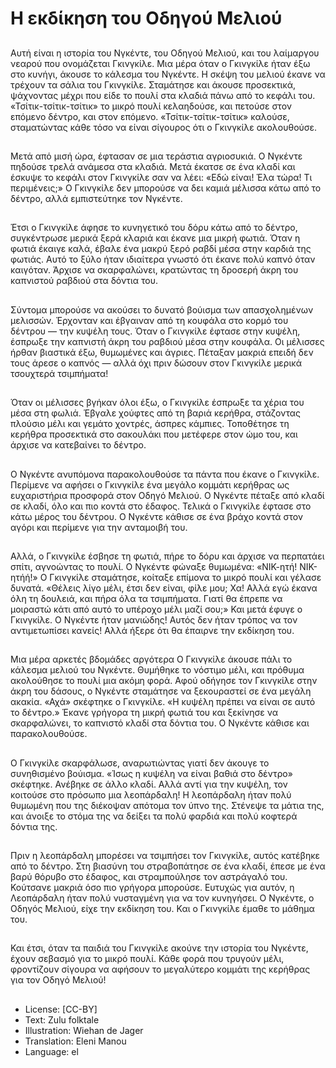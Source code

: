 # Η εκδίκηση του Οδηγού Μελιού

##
Αυτή είναι η ιστορία του Νγκέντε, του Οδηγού Μελιού, και του λαίμαργου νεαρού που ονομάζεται Γκινγκίλε. Μια μέρα όταν ο Γκινγκίλε ήταν έξω στο κυνήγι, άκουσε το κάλεσμα του Νγκέντε. Η σκέψη του μελιού έκανε να τρέχουν τα σάλια του Γκινγκίλε. Σταμάτησε και άκουσε προσεκτικά, ψάχνοντας μέχρι που είδε το πουλί στα κλαδιά πάνω από το κεφάλι του. «Τσίτικ-τσίτικ-τσίτικ» το μικρό πουλί κελαηδούσε, και πετούσε στον επόμενο δέντρο, και στον επόμενο. «Τσίτικ-τσίτικ-τσίτικ» καλούσε, σταματώντας κάθε τόσο να είναι σίγουρος ότι ο Γκινγκίλε ακολουθούσε.

##
Μετά από μισή ώρα, έφτασαν σε μια τεράστια αγριοσυκιά. Ο Νγκέντε πηδούσε τρελά ανάμεσα στα κλαδιά. Μετά έκατσε σε ένα κλαδί και έσκυψε το κεφάλι στον Γκινγκίλε σαν να λέει: «Εδώ είναι! Έλα τώρα! Τι περιμένεις;» Ο Γκινγκίλε δεν μπορούσε να δει καμιά μέλισσα κάτω από το δέντρο, αλλά εμπιστεύτηκε τον Νγκέντε.

##
Έτσι ο Γκινγκίλε άφησε το κυνηγετικό του δόρυ κάτω από το δέντρο, συγκέντρωσε μερικά ξερά κλαριά και έκανε μια μικρή φωτιά. Όταν η φωτιά έκαιγε καλά, έβαλε ένα μακρύ ξερό ραβδί μέσα στην καρδιά της φωτιάς. Αυτό το ξύλο ήταν ιδιαίτερα γνωστό ότι έκανε πολύ καπνό όταν καιγόταν. Άρχισε να σκαρφαλώνει, κρατώντας τη δροσερή άκρη του καπνιστού ραβδιού στα δόντια του.

##
Σύντομα μπορούσε να ακούσει το δυνατό βούισμα των απασχολημένων μελισσών. Έρχονταν και έβγαιναν από τη κουφάλα στο κορμό του δέντρου — την κυψέλη τους. Όταν ο Γκινγκίλε έφτασε στην κυψέλη, έσπρωξε την καπνιστή άκρη του ραβδιού μέσα στην κουφάλα. Οι μέλισσες ήρθαν βιαστικά έξω, θυμωμένες και άγριες. Πέταξαν μακριά επειδή δεν τους άρεσε ο καπνός — αλλά όχι πριν δώσουν στον Γκινγκίλε μερικά τσουχτερά τσιμπήματα!

##
Όταν οι μέλισσες βγήκαν όλοι έξω, ο Γκινγκίλε έσπρωξε τα χέρια του μέσα στη φωλιά. Έβγαλε χούφτες από τη βαριά κερήθρα, στάζοντας πλούσιο μέλι και γεμάτο χοντρές, άσπρες κάμπιες. Τοποθέτησε τη κερήθρα προσεκτικά στο σακουλάκι που μετέφερε στον ώμο του, και άρχισε να κατεβαίνει το δέντρο.

##
Ο Νγκέντε ανυπόμονα παρακολουθούσε τα πάντα που έκανε ο Γκινγκίλε. Περίμενε να αφήσει ο Γκινγκίλε ένα μεγάλο κομμάτι κερήθρας ως ευχαριστήρια προσφορά στον Οδηγό Μελιού. Ο Νγκέντε πέταξε από κλαδί σε κλαδί, όλο και πιο κοντά στο έδαφος. Τελικά ο Γκινγκίλε έφτασε στο κάτω μέρος του δέντρου. Ο Νγκέντε κάθισε σε ένα βράχο κοντά στον αγόρι και περίμενε για την ανταμοιβή του.

##
Αλλά, ο Γκινγκίλε έσβησε τη φωτιά, πήρε το δόρυ και άρχισε να περπατάει σπίτι, αγνοώντας το πουλί. Ο Νγκέντε φώναξε θυμωμένα: «ΝΙΚ-ητή! ΝΙΚ-ητήή!» Ο Γκινγκίλε σταμάτησε, κοίταξε επίμονα το μικρό πουλί και γέλασε δυνατά. «Θέλεις λίγο μέλι, έτσι δεν είναι, φίλε μου; Χα! Αλλά εγώ έκανα όλη τη δουλειά, και πήρα όλα τα τσιμπήματα. Γιατί θα έπρεπε να μοιραστώ κάτι από αυτό το υπέροχο μέλι μαζί σου;» Και μετά έφυγε ο Γκινγκίλε. Ο Νγκέντε ήταν μανιώδης! Αυτός δεν ήταν τρόπος να τον αντιμετωπίσει κανείς! Αλλά ήξερε ότι θα έπαιρνε την εκδίκηση του.

##
Μια μέρα αρκετές βδομάδες αργότερα Ο Γκινγκίλε άκουσε πάλι το κάλεσμα μελιού του Νγκέντε. Θυμήθηκε το νόστιμο μέλι, και πρόθυμα ακολούθησε το πουλί μια ακόμη φορά. Αφού οδήγησε τον Γκινγκίλε στην άκρη του δάσους, ο Νγκέντε σταμάτησε να ξεκουραστεί σε ένα μεγάλη ακακία. «Αχά» σκέφτηκε ο Γκινγκίλε. «Η κυψέλη πρέπει να είναι σε αυτό το δέντρο.» Έκανε γρήγορα τη μικρή φωτιά του και ξεκίνησε να σκαρφαλώνει, το καπνιστό κλαδί στα δόντια του. Ο Νγκέντε κάθισε και παρακολουθούσε.

##
Ο Γκινγκίλε σκαρφάλωσε, αναρωτιώντας γιατί δεν άκουγε το συνηθισμένο βούισμα. «Ίσως η κυψέλη να είναι βαθιά στο δέντρο» σκέφτηκε. Ανέβηκε σε άλλο κλαδί. Αλλά αντί για την κυψέλη, τον κοιτούσε στο πρόσωπο μια λεοπάρδαλη! Η λεοπάρδαλη ήταν πολύ θυμωμένη που της διέκοψαν απότομα τον ύπνο της. Στένεψε τα μάτια της, και άνοιξε το στόμα της να δείξει τα πολύ φαρδιά και πολύ κοφτερά δόντια της.

##
Πριν η λεοπάρδαλη μπορέσει να τσιμπήσει τον Γκινγκίλε, αυτός κατέβηκε από το δέντρο. Στη βιασύνη του στραβοπάτησε σε ένα κλαδί, έπεσε με ένα βαρύ θόρυβο στο έδαφος, και στραμπούλησε τον αστράγαλό του. Κούτσανε μακριά όσο πιο γρήγορα μπορούσε. Ευτυχώς για αυτόν, η Λεοπάρδαλη ήταν πολύ νυσταγμένη για να τον κυνηγήσει. Ο Νγκέντε, ο Οδηγός Μελιού, είχε την εκδίκηση του. Και ο Γκινγκίλε έμαθε το μάθημα του.

##
Και έτσι, όταν τα παιδιά του Γκινγκίλε ακούνε την ιστορία του Νγκέντε, έχουν σεβασμό για το μικρό πουλί. Κάθε φορά που τρυγούν μέλι, φροντίζουν σίγουρα να αφήσουν το μεγαλύτερο κομμάτι της κερήθρας για τον Οδηγό Μελιού!

##
* License: [CC-BY]
* Text: Zulu folktale
* Illustration: Wiehan de Jager
* Translation: Eleni Manou
* Language: el
